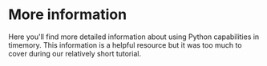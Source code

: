 # More information

Here you'll find more detailed information about using Python capabilities in
timemory. This information is a helpful resource but it was too much to cover
during our relatively short tutorial.
